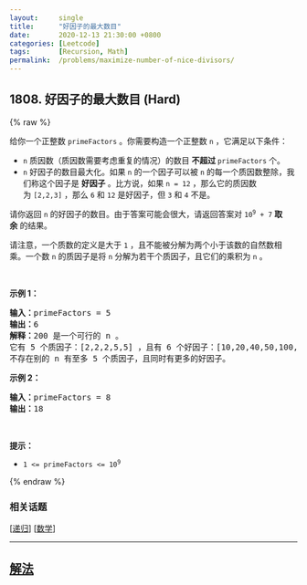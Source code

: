 ```yaml
---
layout:     single
title:      "好因子的最大数目"
date:       2020-12-13 21:30:00 +0800
categories: [Leetcode]
tags:       [Recursion, Math]
permalink:  /problems/maximize-number-of-nice-divisors/
---
```


## 1808. 好因子的最大数目 (Hard)

{% raw %}

<p>给你一个正整数 <code>primeFactors</code> 。你需要构造一个正整数 <code>n</code> ，它满足以下条件：</p>

<ul>
	<li><code>n</code> 质因数（质因数需要考虑重复的情况）的数目 <strong>不超过 </strong><code>primeFactors</code> 个。</li>
	<li><code>n</code> 好因子的数目最大化。如果 <code>n</code> 的一个因子可以被 <code>n</code> 的每一个质因数整除，我们称这个因子是 <strong>好因子</strong> 。比方说，如果 <code>n = 12</code> ，那么它的质因数为 <code>[2,2,3]</code> ，那么 <code>6</code> 和 <code>12</code> 是好因子，但 <code>3</code> 和 <code>4</code> 不是。</li>
</ul>

<p>请你返回 <code>n</code> 的好因子的数目。由于答案可能会很大，请返回答案对 <code>10<sup>9</sup> + 7</code> <b>取余</b> 的结果。</p>

<p>请注意，一个质数的定义是大于 <code>1</code> ，且不能被分解为两个小于该数的自然数相乘。一个数 <code>n</code> 的质因子是将 <code>n</code> 分解为若干个质因子，且它们的乘积为 <code>n</code> 。</p>

<p> </p>

<p><strong>示例 1：</strong></p>

<pre>
<b>输入：</b>primeFactors = 5
<strong>输出：</strong>6
<b>解释：</b>200 是一个可行的 n 。
它有 5 个质因子：[2,2,2,5,5] ，且有 6 个好因子：[10,20,40,50,100,200] 。
不存在别的 n 有至多 5 个质因子，且同时有更多的好因子。
</pre>

<p><strong>示例 2：</strong></p>

<pre>
<b>输入：</b>primeFactors = 8
<b>输出：</b>18
</pre>

<p> </p>

<p><strong>提示：</strong></p>

<ul>
	<li><code>1 <= primeFactors <= 10<sup>9</sup></code></li>
</ul>

{% endraw %}

### 相关话题
  [[递归](https://github.com/awesee/leetcode/tree/main/tag/recursion/README.md)]
  [[数学](https://github.com/awesee/leetcode/tree/main/tag/math/README.md)]

---

## [解法](https://github.com/awesee/leetcode/tree/main/problems/maximize-number-of-nice-divisors)
